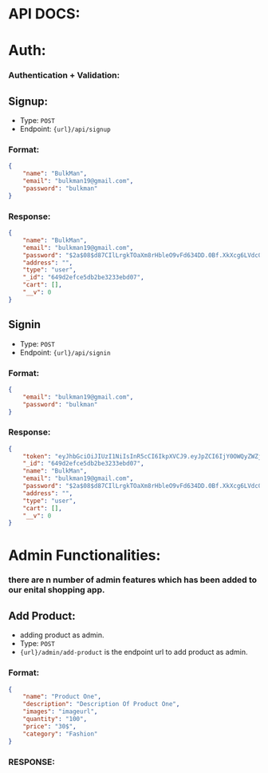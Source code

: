 # API DOCS:

# Auth:
### Authentication + Validation:

## Signup:
- Type: ```POST```
- Endpoint: ```{url}/api/signup```
### Format:
```json
{
    "name": "BulkMan",
    "email": "bulkman19@gmail.com",
    "password": "bulkman"
}
```
### Response:
```json
{
    "name": "BulkMan",
    "email": "bulkman19@gmail.com",
    "password": "$2a$08$d87CIlLrgkTOaXm8rHbleO9vFd634DD.0Bf.XkXcg6LVdc0hUD4RK", // password will be encrypted.
    "address": "",
    "type": "user",
    "_id": "649d2efce5db2be3233ebd07",
    "cart": [],
    "__v": 0
}
```

## Signin
- Type: ```POST``` 
- Endpoint: ```{url}/api/signin```
### Format:
```json
{
    "email": "bulkman19@gmail.com",
    "password": "bulkman"
}
```

### Response:
```json
{
    "token": "eyJhbGciOiJIUzI1NiIsInR5cCI6IkpXVCJ9.eyJpZCI6IjY0OWQyZWZjZTVkYjJiZTMyMzNlYmQwNyIsImlhdCI6MTY4ODAyMjkzN30.YE1REHjQoRAp8ef6XKlRM0SBg6Ev3k7W3sIbe2FCwdQ",
    "_id": "649d2efce5db2be3233ebd07",
    "name": "BulkMan",
    "email": "bulkman19@gmail.com",
    "password": "$2a$08$d87CIlLrgkTOaXm8rHbleO9vFd634DD.0Bf.XkXcg6LVdc0hUD4RK",
    "address": "",
    "type": "user",
    "cart": [],
    "__v": 0
}
```

# Admin Functionalities:
### there are n number of admin features which has been added to our enital shopping app.

## Add Product:
- adding product as admin.
- Type: ```POST```
- ```{url}/admin/add-product``` is the endpoint url to add product as admin.
### Format:
```json
{
    "name": "Product One",
    "description": "Description Of Product One",
    "images": "imageurl",
    "quantity": "100",
    "price": "30$",
    "category": "Fashion"
}
```
### RESPONSE:
```

```